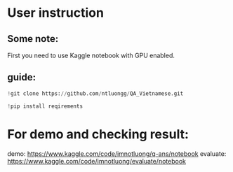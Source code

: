 # User instruction
## Some note:
First you need to use Kaggle notebook with GPU enabled.
## guide:
```python
!git clone https://github.com/ntluongg/QA_Vietnamese.git
```
```python
!pip install reqirements
```
# For demo and checking result:
demo: https://www.kaggle.com/code/imnotluong/q-ans/notebook
evaluate: https://www.kaggle.com/code/imnotluong/evaluate/notebook